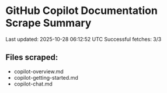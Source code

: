 # GitHub Copilot Documentation Scrape Summary

Last updated: 2025-10-28 06:12:52 UTC
Successful fetches: 3/3

## Files scraped:
- copilot-overview.md
- copilot-getting-started.md
- copilot-chat.md
